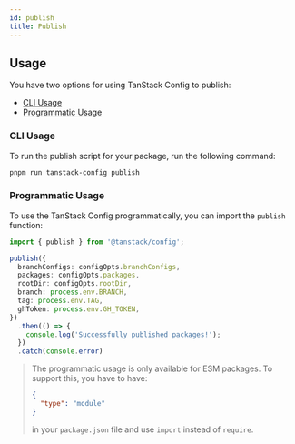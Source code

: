 ```yaml
---
id: publish
title: Publish
---
```


## Usage

You have two options for using TanStack Config to publish:

- [CLI Usage](#cli-usage)
- [Programmatic Usage](#programmatic-usage)

### CLI Usage

To run the publish script for your package, run the following command:

```bash
pnpm run tanstack-config publish
```

### Programmatic Usage

To use the TanStack Config programmatically, you can import the `publish` function:

```ts
import { publish } from '@tanstack/config';

publish({
  branchConfigs: configOpts.branchConfigs,
  packages: configOpts.packages,
  rootDir: configOpts.rootDir,
  branch: process.env.BRANCH,
  tag: process.env.TAG,
  ghToken: process.env.GH_TOKEN,
})
  .then(() => {
    console.log('Successfully published packages!');
  })
  .catch(console.error)
```

> The programmatic usage is only available for ESM packages. To support this, you have to have:
>
> ```json
> {
>   "type": "module"
> }
> ```
>
> in your `package.json` file and use `import` instead of `require`.
